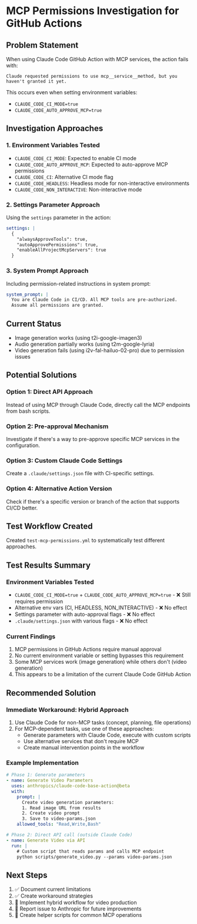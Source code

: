 # MCP Permissions Investigation for GitHub Actions

## Problem Statement
When using Claude Code GitHub Action with MCP services, the action fails with:
```
Claude requested permissions to use mcp__service__method, but you haven't granted it yet.
```

This occurs even when setting environment variables:
- `CLAUDE_CODE_CI_MODE=true`
- `CLAUDE_CODE_AUTO_APPROVE_MCP=true`

## Investigation Approaches

### 1. Environment Variables Tested
- `CLAUDE_CODE_CI_MODE`: Expected to enable CI mode
- `CLAUDE_CODE_AUTO_APPROVE_MCP`: Expected to auto-approve MCP permissions
- `CLAUDE_CODE_CI`: Alternative CI mode flag
- `CLAUDE_CODE_HEADLESS`: Headless mode for non-interactive environments
- `CLAUDE_CODE_NON_INTERACTIVE`: Non-interactive mode

### 2. Settings Parameter Approach
Using the `settings` parameter in the action:
```yaml
settings: |
  {
    "alwaysApproveTools": true,
    "autoApprovePermissions": true,
    "enableAllProjectMcpServers": true
  }
```

### 3. System Prompt Approach
Including permission-related instructions in system prompt:
```yaml
system_prompt: |
  You are Claude Code in CI/CD. All MCP tools are pre-authorized.
  Assume all permissions are granted.
```

## Current Status
- Image generation works (using t2i-google-imagen3)
- Audio generation partially works (using t2m-google-lyria)
- Video generation fails (using i2v-fal-hailuo-02-pro) due to permission issues

## Potential Solutions

### Option 1: Direct API Approach
Instead of using MCP through Claude Code, directly call the MCP endpoints from bash scripts.

### Option 2: Pre-approval Mechanism
Investigate if there's a way to pre-approve specific MCP services in the configuration.

### Option 3: Custom Claude Code Settings
Create a `.claude/settings.json` file with CI-specific settings.

### Option 4: Alternative Action Version
Check if there's a specific version or branch of the action that supports CI/CD better.

## Test Workflow Created
Created `test-mcp-permissions.yml` to systematically test different approaches.

## Test Results Summary

### Environment Variables Tested
- `CLAUDE_CODE_CI_MODE=true` + `CLAUDE_CODE_AUTO_APPROVE_MCP=true` - ❌ Still requires permission
- Alternative env vars (CI, HEADLESS, NON_INTERACTIVE) - ❌ No effect
- Settings parameter with auto-approval flags - ❌ No effect
- `.claude/settings.json` with various flags - ❌ No effect

### Current Findings
1. MCP permissions in GitHub Actions require manual approval
2. No current environment variable or setting bypasses this requirement
3. Some MCP services work (image generation) while others don't (video generation)
4. This appears to be a limitation of the current Claude Code GitHub Action

## Recommended Solution

### Immediate Workaround: Hybrid Approach
1. Use Claude Code for non-MCP tasks (concept, planning, file operations)
2. For MCP-dependent tasks, use one of these approaches:
   - Generate parameters with Claude Code, execute with custom scripts
   - Use alternative services that don't require MCP
   - Create manual intervention points in the workflow

### Example Implementation
```yaml
# Phase 1: Generate parameters
- name: Generate Video Parameters
  uses: anthropics/claude-code-base-action@beta
  with:
    prompt: |
      Create video generation parameters:
      1. Read image URL from results
      2. Create video prompt
      3. Save to video-params.json
    allowed_tools: "Read,Write,Bash"

# Phase 2: Direct API call (outside Claude Code)
- name: Generate Video via API
  run: |
    # Custom script that reads params and calls MCP endpoint
    python scripts/generate_video.py --params video-params.json
```

## Next Steps
1. ✅ Document current limitations
2. ✅ Create workaround strategies
3. 🔄 Implement hybrid workflow for video production
4. 📝 Report issue to Anthropic for future improvements
5. 🔧 Create helper scripts for common MCP operations